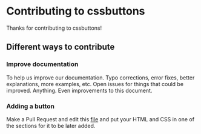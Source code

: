 # Contributing to cssbuttons
Thanks for contributing to cssbuttons!

## Different ways to contribute

### Improve documentation

To help us improve our documentation. Typo corrections, error fixes, better explanations, more examples, etc. Open issues for things that could be improved. Anything. Even improvements to this document.

### Adding a button

Make a Pull Request and edit this [file](https://github.com/r1/cssbuttons/blob/master/buttons-to-add.md) and put your HTML and CSS in one of the sections for it to be later added.